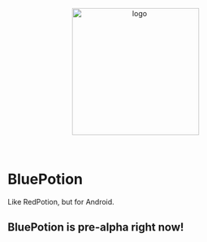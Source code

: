 <p align="center"><img src="http://s3.amazonaws.com/ir_public/projects/redpotion/BluePotion_logo_500w.png" alt="logo" width="250px"></p>

<br />

# BluePotion

Like RedPotion, but for Android.

## BluePotion is pre-alpha right now!
